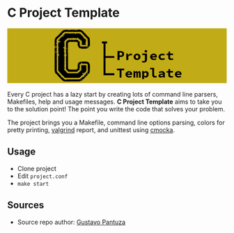 # C Project Template

![cover](img/cpt-cover.png)

Every C project has a lazy start by creating lots of command line parsers, Makefiles, help and usage messages. **C Project Template** aims to take you to the solution point! The point you write the code that solves your problem.

The project brings you a Makefile, command line options parsing, colors for pretty printing, [valgrind](http://valgrind.org/) report, and unittest
using [cmocka](https://cmocka.org/). 

## Usage
* Clone project
* Edit `project.conf`
* `make start`

## Sources
* Source repo author: [Gustavo Pantuza](mailto:gustavopantuza@gmail.com)
